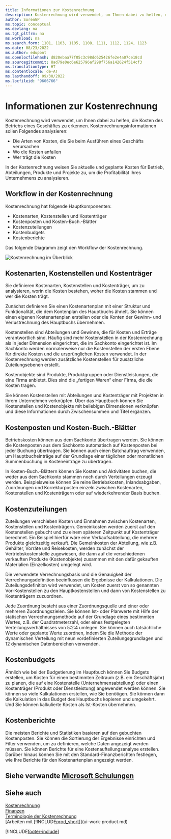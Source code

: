 ```yaml
---
title: Informationen zur Kostenrechnung
description: Kostenrechnung wird verwendet, um Ihnen dabei zu helfen, die Kosten des Betriebs eines Geschäftes zu erkennen. Die Kostenrechnung dient dazu, verschiedene Sachverhalte zu analysieren.
author: SorenGP
ms.topic: conceptual
ms.devlang: na
ms.tgt_pltfrm: na
ms.workload: na
ms.search.form: 1101, 1103, 1105, 1108, 1111, 1112, 1124, 1123
ms.date: 08/23/2022
ms.author: edupont
ms.openlocfilehash: d820ebaa77f05c3c98dd625426fe2e4a07ce18cd
ms.sourcegitcommit: 8ad79e0ec6e625796af298f756a142624f514cf3
ms.translationtype: HT
ms.contentlocale: de-AT
ms.lasthandoff: 09/30/2022
ms.locfileid: "9606766"
---
```

# <a name="about-cost-accounting"></a>Informationen zur Kostenrechnung

Kostenrechnung wird verwendet, um Ihnen dabei zu helfen, die Kosten des Betriebs eines Geschäftes zu erkennen. Kostenrechnungsinformationen sollen Folgendes analysieren:  

- Die Arten von Kosten, die Sie beim Ausführen eines Geschäfts verursachen  
- Wo die Kosten anfallen
- Wer trägt die Kosten  

In der Kostenrechnung weisen Sie aktuelle und geplante Kosten für Betrieb, Abteilungen, Produkte und Projekte zu, um die Profitabilität Ihres Unternehmens zu analysieren.  

## <a name="workflow-in-cost-accounting"></a>Workflow in der Kostenrechnung

Kostenrechnung hat folgende Hauptkomponenten:  

- Kostenarten, Kostenstellen und Kostenträger  
- Kostenposten und Kosten-Buch.-Blätter  
- Kostenzuteilungen  
- Kostenbudgets
- Kostenberichte  

Das folgende Diagramm zeigt den Workflow der Kostenrechnung.  

![Kostenrechnung im Überblick](media/costaccountingoverview.png "CostAccountingOverview")  

## <a name="cost-types-cost-centers-and-cost-objects"></a>Kostenarten, Kostenstellen und Kostenträger

Sie definieren Kostenarten, Kostenstellen und Kostenträger, um zu analysieren, worin die Kosten bestehen, woher die Kosten stammen und wer die Kosten trägt.  

Zunächst definieren Sie einen Kostenartenplan mit einer Struktur und Funktionalität, die dem Kontenplan des Hauptbuchs ähnelt. Sie können einen eigenen Kostenartenplan erstellen oder die Konten der Gewinn- und Verlustrechnung des Hauptbuchs übernehmen.  

Kostenstellen sind Abteilungen und Gewinne, die für Kosten und Erträge verantwortlich sind. Häufig sind mehr Kostenstellen in der Kostenrechnung als in jeder Dimension eingerichtet, die im Sachkonto eingerichtet ist. Im Sachkonto werden normalerweise nur die Kostenstellen der ersten Ebene für direkte Kosten und die ursprünglichen Kosten verwendet. In der Kostenrechnung werden zusätzliche Kostenstellen für zusätzliche Zuteilungsebenen erstellt.  

Kostenobjekte sind Produkte, Produktgruppen oder Dienstleistungen, die eine Firma anbietet. Dies sind die „fertigen Waren“ einer Firma, die die Kosten tragen.  

Sie können Kostenstellen mit Abteilungen und Kostenträger mit Projekten in Ihrem Unternehmen verknüpfen. Über das Hauptbuch können Sie Kostenstellen und Kostenobjekte mit beliebigen Dimensionen verknüpfen und diese Informationen durch Zwischensummen und Titel ergänzen.  

## <a name="cost-entries-and-cost-journals"></a>Kostenposten und Kosten-Buch.-Blätter

Betriebskosten können aus dem Sachkonto übertragen werden. Sie können die Kostenposten aus dem Sachkonto automatisch auf Kostenposten bei jeder Buchung übertragen. Sie können auch einen Batchauftrag verwenden, um Hauptbucheinträge auf der Grundlage einer täglichen oder monatlichen Summenbuchung in Kosteneinträge zu übertragen.  

In Kosten-Buch.-Blättern können Sie Kosten und Aktivitäten buchen, die weder aus dem Sachkonto stammen noch durch Verteilungen erzeugt werden. Beispielsweise können Sie reine Betriebskosten, Inlandsabgaben, Zuordnungen und Korrekturposten einzeln zwischen Kostenarten, Kostenstellen und Kostenträgern oder auf wiederkehrender Basis buchen.  

## <a name="cost-allocations"></a>Kostenzuteilungen

Zuteilungen verschieben Kosten und Einnahmen zwischen Kostenarten, Kostenstellen und Kostenträgern. Gemeinkosten werden zuerst auf den Kostenstellen gebucht und zu einem späteren Zeitpunkt auf Kostenträger berechnet. Ein Beispiel hierfür wäre eine Verkaufsabteilung, die mehrere Produkte gleichzeitig verkauft. Die Gemeinkosten der Abteilung, wie z.B. Gehälter, Vorräte und Reisekosten, werden zunächst der Vertriebskostenstelle zugewiesen, die dann auf die verschiedenen verkauften Produkte (Kostenobjekte) zusammen mit den dafür gekauften Materialien (Einzelkosten) umgelegt wird.

Die verwendete Verrechnungsbasis und die Genauigkeit der Verrechnungsdefinition beeinflussen die Ergebnisse der Kalkulationen. Die Zuteilungsdefinition wird verwendet, um Kosten zuerst von so genannten Vor-Kostenstellen zu den Hauptkostenstellen und dann von Kostenstellen zu Kostenträgern zuzuordnen.  

Jede Zuordnung besteht aus einer Zuordnungsquelle und einer oder mehreren Zuordnungszielen. Sie können Ist- oder Planwerte mit Hilfe der statischen Verrechnungsmethode auf der Grundlage eines bestimmten Wertes, z.B. der Quadratmeterzahl, oder eines festgelegten Verteilungsverhältnisses von 5:2:4 umlegen. Sie können auch tatsächliche Werte oder geplante Werte zuordnen, indem Sie die Methode der dynamischen Verteilung mit neun vordefinierten Zuteilungsgrundlagen und 12 dynamischen Datenbereichen verwenden.  

## <a name="cost-budgets"></a>Kostenbudgets

Ähnlich wie bei der Budgetierung im Hauptbuch können Sie Budgets erstellen, um Kosten für einen bestimmten Zeitraum (z.B. ein Geschäftsjahr) zu planen, die auf eine Kostenstelle (Unternehmensabteilung) oder einen Kostenträger (Produkt oder Dienstleistung) angewendet werden können. Sie können so viele Kalkulationen erstellen, wie Sie benötigen. Sie können dann die Kalkulation in das Budget des Hauptbuchs kopieren und umgekehrt. Und Sie können kalkulierte Kosten als Ist-Kosten übernehmen.

## <a name="cost-reporting"></a>Kostenberichte

Die meisten Berichte und Statistiken basieren auf den gebuchten Kostenposten. Sie können die Sortierung der Ergebnisse einrichten und Filter verwenden, um zu definieren, welche Daten angezeigt werden müssen. Sie können Berichte für eine Kostenaufteilungsanalyse erstellen. Darüber hinaus können Sie mit den Standard-Finanzberichten festlegen, wie Ihre Berichte für den Kostenartenplan angezeigt werden.  

## <a name="see-related-microsoft-training"></a>Siehe verwandte [Microsoft Schulungen](/training/paths/use-cost-accounting-dynamics-365-business-central/)

## <a name="see-also"></a>Siehe auch 

[Kostenrechnung](finance-manage-cost-accounting.md)  
[Finanzen](finance.md)  
[Terminologie der Kostenrechnung](finance-terminology-in-cost-accounting.md)  
[Arbeiten mit [!INCLUDE[prod_short](includes/prod_short.md)]](ui-work-product.md)

[!INCLUDE[footer-include](includes/footer-banner.md)]
